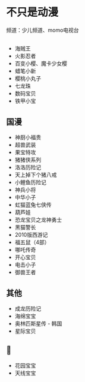 # 不只是动漫

频道：少儿频道、momo电视台

## 
- 海贼王
- 火影忍者
- 百变小樱、魔卡少女樱
- 蜡笔小新
- 樱桃小丸子
- 七龙珠
- 数码宝贝
- 铁甲小宝

## 国漫
- 神厨小福贵
- 超兽武装
- 果宝特攻
- 猪猪侠系列
- 洛洛历险记
- 天上掉下个猪八戒
- 小鲤鱼历险记
- 神兵小将
- 中华小子
- 虹猫蓝兔七侠传
- 葫芦娃
- 恐龙宝贝之龙神勇士
- 黑猫警长
- 2010版西游记
- 福五鼠（4部）
- 哪吒传奇
- 开心宝贝
- 电击小子
- 御兽王者

## 其他
- 成龙历险记
- 海绵宝宝
- 奥林匹斯星传 - 韩国
- 星际宝贝

## 🤣
- 花园宝宝
- 天线宝宝
